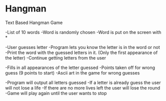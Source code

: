 # Hangman
Text Based Hangman Game

-List of 10 words
-Word is randomly chosen
-Word is put on the screen with *

-User guesses letter
-Program lets you know the letter is in the word or not
-Print the word with the guessed letters in it.  (Only the first appearance of the letter)
-Continue getting letters from the user

-Fills in all appearances of the letter guessed
-Points taken off for wrong guess (9 points to start)
-Ascii art in the game for wrong guesses

-Program will output all letters guessed
-If a letter is already guess the user will not lose a life
-If there are no more lives left the user will lose the round
-Game will play again until the user wants to stop

